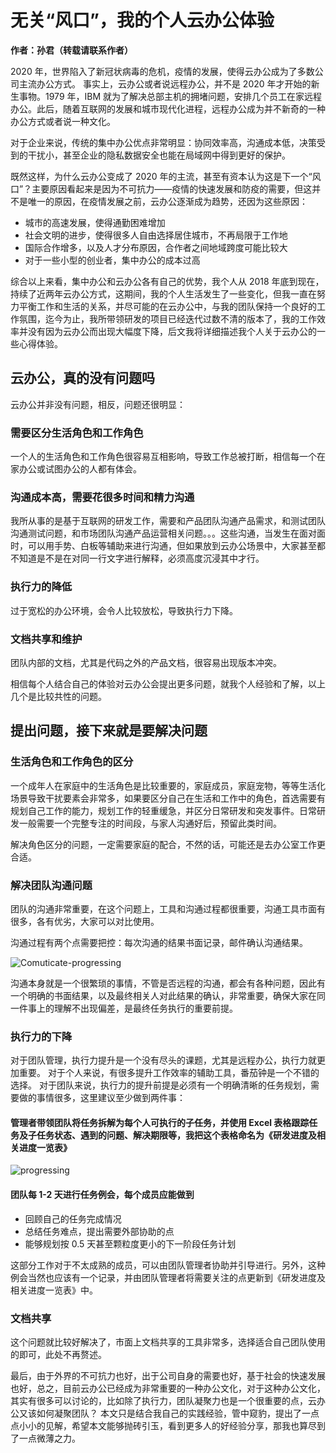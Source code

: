 # 无关“风口”，我的个人云办公体验

**作者：孙君（转载请联系作者）**

2020 年，世界陷入了新冠状病毒的危机，疫情的发展，使得云办公成为了多数公司主流办公方式。
事实上，云办公或者说远程办公，并不是 2020 年才开始的新生事物。1979 年，IBM 就为了解决总部主机的拥堵问题，安排几个员工在家远程办公。此后，随着互联网的发展和城市现代化进程，远程办公成为并不新奇的一种办公方式或者说一种文化。

对于企业来说，传统的集中办公优点非常明显：协同效率高，沟通成本低，决策受到的干扰小，甚至企业的隐私数据安全也能在局域网中得到更好的保护。

既然这样，为什么云办公变成了 2020 年的主流，甚至有资本认为这是下一个“风口”？主要原因看起来是因为不可抗力——疫情的快速发展和防疫的需要，但这并不是唯一的原因，在疫情发展之前，云办公逐渐成为趋势，还因为这些原因：

- 城市的高速发展，使得通勤困难增加
- 社会文明的进步，使得很多人自由选择居住城市，不再局限于工作地
- 国际合作增多，以及人才分布原因，合作者之间地域跨度可能比较大
- 对于一些小型的创业者，集中办公的成本过高

综合以上来看，集中办公和云办公各有自己的优势，我个人从 2018 年底到现在，持续了近两年云办公方式，这期间，我的个人生活发生了一些变化，但我一直在努力平衡工作和生活的关系，并尽可能的在云办公中，与我的团队保持一个良好的工作氛围，迄今为止，我所带领研发的项目已经迭代过数不清的版本了，我的工作效率并没有因为云办公而出现大幅度下降，后文我将详细描述我个人关于云办公的一些心得体验。

## 云办公，真的没有问题吗

云办公并非没有问题，相反，问题还很明显：

### 需要区分生活角色和工作角色

一个人的生活角色和工作角色很容易互相影响，导致工作总被打断，相信每一个在家办公或试图办公的人都有体会。

### 沟通成本高，需要花很多时间和精力沟通

我所从事的是基于互联网的研发工作，需要和产品团队沟通产品需求，和测试团队沟通测试问题，和市场团队沟通产品运营相关问题。。。这些沟通，当发生在面对面时，可以用手势、白板等辅助来进行沟通，但如果放到云办公场景中，大家甚至都不知道是不是在对同一行文字进行解释，必须高度沉浸其中才行。

### 执行力的降低

过于宽松的办公环境，会令人比较放松，导致执行力下降。

### 文档共享和维护

团队内部的文档，尤其是代码之外的产品文档，很容易出现版本冲突。

相信每个人结合自己的体验对云办公会提出更多问题，就我个人经验和了解，以上几个是比较共性的问题。

## 提出问题，接下来就是要解决问题

### 生活角色和工作角色的区分

一个成年人在家庭中的生活角色是比较重要的，家庭成员，家庭宠物，等等生活化场景导致干扰要素会非常多，如果要区分自己在生活和工作中的角色，首选需要有规划自己工作的能力，规划工作的轻重缓急，并区分日常研发和突发事件。日常研发一般需要一个完整专注的时间段，与家人沟通好后，预留此类时间。

解决角色区分的问题，一定需要家庭的配合，不然的话，可能还是去办公室工作更合适。

### 解决团队沟通问题

团队的沟通非常重要，在这个问题上，工具和沟通过程都很重要，沟通工具市面有很多，各有优劣，大家可以对比使用。

沟通过程有两个点需要把控：每次沟通的结果书面记录，邮件确认沟通结果。

![Comuticate-progressing](/images/po/b5bf8317-1a3b-4a77-a417-e0d0ada6a7bd.png)

沟通本身就是一个很繁琐的事情，不管是否远程的沟通，都会有各种问题，因此有一个明确的书面结果，以及最终相关人对此结果的确认，非常重要，确保大家在同一件事上的理解不出现偏差，是最终任务执行的重要前提。

### 执行力的下降

对于团队管理，执行力提升是一个没有尽头的课题，尤其是远程办公，执行力就更加重要。
对于个人来说，有很多提升工作效率的辅助工具，番茄钟是一个不错的选择。
对于团队来说，执行力的提升前提是必须有一个明确清晰的任务规划，需要做的事情很多，这里建议至少做到两件事：

#### 管理者带领团队将任务拆解为每个人可执行的子任务，并使用 Excel 表格跟踪任务及子任务状态、遇到的问题、解决期限等，我把这个表格命名为《研发进度及相关进度一览表》

![progressing](/images/po/64692b74-c906-40e1-acab-e75233c767c5.png)

#### 团队每 1-2 天进行任务例会，每个成员应能做到

- 回顾自己的任务完成情况
- 总结任务难点，提出需要外部协助的点
- 能够规划按 0.5 天甚至颗粒度更小的下一阶段任务计划

这部分工作对于不太成熟的成员，可以由团队管理者协助并引导进行。另外，这种例会当然也应该有一个记录，并由团队管理者将需要关注的点更新到《研发进度及相关进度一览表》中。

### 文档共享

这个问题就比较好解决了，市面上文档共享的工具非常多，选择适合自己团队使用的即可，此处不再赘述。

最后，由于外界的不可抗力也好，出于公司自身的需要也好，基于社会的快速发展也好，总之，目前云办公已经成为非常重要的一种办公文化，对于这种办公文化，其实有很多可以讨论的，比如除了执行力，团队凝聚力也是一个很重要的点，云办公又该如何凝聚团队？
本文只是结合我自己的实践经验，管中窥豹，提出了一点点小小的见解，希望本文能够抛砖引玉，看到更多人的好经验分享，那我也算尽到了一点微薄之力。
